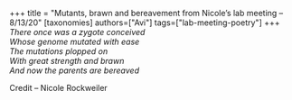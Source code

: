 +++
title = "Mutants, brawn and bereavement from Nicole’s lab meeting – 8/13/20"
[taxonomies]
authors=["Avi"]
tags=["lab-meeting-poetry"]
+++
*There once was a zygote conceived\
Whose genome mutated with ease\
The mutations plopped on\
With great strength and brawn\
And now the parents are bereaved*

Credit – Nicole Rockweiler

